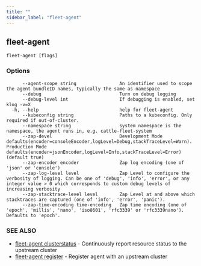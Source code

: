 ```yaml
---
title: ""
sidebar_label: "fleet-agent"
---
```

## fleet-agent



```
fleet-agent [flags]
```

### Options

```
      --agent-scope string                An identifier used to scope the agent bundleID names, typically the same as namespace
      --debug                             Turn on debug logging
      --debug-level int                   If debugging is enabled, set klog -v=X
  -h, --help                              help for fleet-agent
      --kubeconfig string                 Paths to a kubeconfig. Only required if out-of-cluster.
      --namespace string                  system namespace is the namespace, the agent runs in, e.g. cattle-fleet-system
      --zap-devel                         Development Mode defaults(encoder=consoleEncoder,logLevel=Debug,stackTraceLevel=Warn). Production Mode defaults(encoder=jsonEncoder,logLevel=Info,stackTraceLevel=Error) (default true)
      --zap-encoder encoder               Zap log encoding (one of 'json' or 'console')
      --zap-log-level level               Zap Level to configure the verbosity of logging. Can be one of 'debug', 'info', 'error', or any integer value > 0 which corresponds to custom debug levels of increasing verbosity
      --zap-stacktrace-level level        Zap Level at and above which stacktraces are captured (one of 'info', 'error', 'panic').
      --zap-time-encoding time-encoding   Zap time encoding (one of 'epoch', 'millis', 'nano', 'iso8601', 'rfc3339' or 'rfc3339nano'). Defaults to 'epoch'.
```

### SEE ALSO

* [fleet-agent clusterstatus](fleet-agent_clusterstatus)	 - Continuously report resource status to the upstream cluster
* [fleet-agent register](fleet-agent_register)	 - Register agent with an upstream cluster

